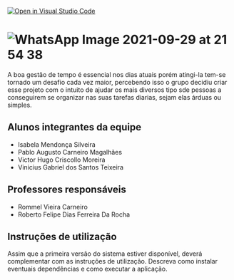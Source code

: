 [![Open in Visual Studio Code](https://classroom.github.com/assets/open-in-vscode-f059dc9a6f8d3a56e377f745f24479a46679e63a5d9fe6f495e02850cd0d8118.svg)](https://classroom.github.com/online_ide?assignment_repo_id=453597&assignment_repo_type=GroupAssignmentRepo)
# ![WhatsApp Image 2021-09-29 at 21 54 38](https://user-images.githubusercontent.com/90855346/135457673-1710946f-10a6-4c26-9bbd-3e0df8b2d73d.jpeg)

A boa gestão de tempo é essencial nos dias atuais porém atingi-la tem-se tornado um desafio cada vez maior, percebendo isso o grupo decidiu criar esse projeto com o intuito de ajudar os mais diversos tipo sde pessoas a conseguirem se organizar nas suas tarefas diarias, sejam elas árduas ou simples.


## Alunos integrantes da equipe

* Isabela Mendonça Silveira
* Pablo Augusto Carneiro Magalhães
* Victor Hugo Criscollo Moreira
* Vinicius Gabriel dos Santos Teixeira

## Professores responsáveis

* Rommel Vieira Carneiro
* Roberto Felipe Dias Ferreira Da Rocha

## Instruções de utilização

Assim que a primeira versão do sistema estiver disponível, deverá complementar com as instruções de utilização. Descreva como instalar eventuais dependências e como executar a aplicação.
